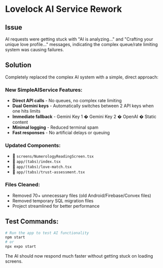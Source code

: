# Lovelock AI Service Rework

## Issue

AI requests were getting stuck with "AI is analyzing..." and "Crafting your unique love profile..." messages, indicating the complex queue/rate limiting system was causing failures.

## Solution

Completely replaced the complex AI system with a simple, direct approach:

### New SimpleAIService Features:

- **Direct API calls** - No queues, no complex rate limiting
- **Dual Gemini keys** - Automatically switches between 2 API keys when one hits limits
- **Immediate fallback** - Gemini Key 1 � Gemini Key 2 � OpenAI � Static content
- **Minimal logging** - Reduced terminal spam
- **Fast responses** - No artificial delays or queuing

### Updated Components:

-  `screens/NumerologyReadingScreen.tsx`
-  `app/(tabs)/index.tsx`
-  `app/(tabs)/love-match.tsx`
-  `app/(tabs)/trust-assessment.tsx`

### Files Cleaned:

- Removed 70+ unnecessary files (old Android/Firebase/Convex files)
- Removed temporary SQL migration files
- Project streamlined for better performance

## Test Commands:

```bash
# Run the app to test AI functionality
npm start
# or
npx expo start
```

The AI should now respond much faster without getting stuck on loading screens.

